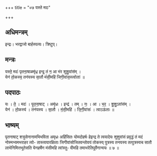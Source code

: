 +++
title = "०७ यस्ते मदः"

+++
## अधिमन्त्रम्
इन्द्रः। भरद्वाजो बार्हस्पत्यः। त्रिष्टुप्।

## मन्त्रः
यस्ते॒ मदः॑ पृतना॒षाळमृ॑ध्र॒ इन्द्र॒ तं न॒ आ भ॑र शूशु॒वांस॑म् ।  
येन॑ तो॒कस्य॒ तन॑यस्य सा॒तौ मं॑सी॒महि॑ जिगी॒वांस॒स्त्वोताः॑ ॥

## पदपाठः
यः । ते॒ । मदः॑ । पृ॒त॒ना॒षाट् । अमृ॑ध्रः । इन्द्र॑ । तम् । नः॒ । आ । भ॒र॒ । शू॒शु॒ऽवांस॑म् ।  
येन॑ । तो॒कस्य॑ । तन॑यस्य । सा॒तौ । मं॒सी॒महि॑ । जि॒गी॒वांसः॑ । त्वाऽऊ॑ताः ॥

## भाष्यम्
पृतनाषाट् शत्रुसेनानामभिभविता अमृध्रः अहिंसितः योमदोहर्षः हेइन्द्र ते त्वयादेयः शूशुवांसं प्रवृद्धं तं मदं नोस्मभ्यमभराहर त्वो- तास्त्वयारक्षिताः जिगीवांसोजितवन्तोवयं तोकस्य् पुत्रस्य तनयस्य तत्पुत्रस्यच सातौ लाभेनिमित्तभूतेसति येनहर्षेण मंसीमहि त्वांस्तु- वीमहि तमाभरेतिपूर्वेणान्वयः ॥ ७ ॥